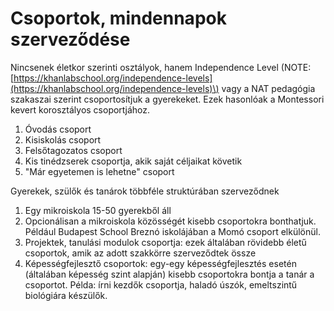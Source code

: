 # Csoportok, mindennapok szerveződése

Nincsenek életkor szerinti osztályok, hanem Independence Level \(NOTE: [https://khanlabschool.org/independence-levels](https://khanlabschool.org/independence-levels)\) vagy a NAT pedagógia szakaszai szerint csoportosítjuk a gyerekeket. Ezek hasonlóak a Montessori kevert korosztályos csoportjához.

1. Óvodás csoport
2. Kisiskolás csoport
3. Felsőtagozatos csoport
4. Kis tinédzserek csoportja, akik saját céljaikat követik
5. "Már egyetemen is lehetne" csoport

Gyerekek, szülők és tanárok többféle struktúrában szerveződnek

1. Egy mikroiskola 15-50 gyerekből áll
2. Opcionálisan a mikroiskola közösségét kisebb csoportokra bonthatjuk. Például Budapest School Breznó iskolájában a Momó csoport elkülönül.
3. Projektek, tanulási modulok csoportja: ezek általában rövidebb életű csoportok, amik az adott szakkörre szerveződtek össze
4. Képességfejlesztő csoportok: egy-egy képességfejlesztés esetén \(általában képesség szint alapján\) kisebb csoportokra bontja a tanár a csoportot. Példa: írni kezdők csoportja, haladó úszók, emeltszintű biológiára készülők.

